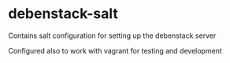 # debenstack-salt

Contains salt configuration for setting up the debenstack server

Configured also to work with vagrant for testing and development